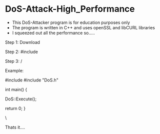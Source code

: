 # DoS-Attack-High_Performance

- This DoS-Attacker program is for education purposes only
- The program is written in C++ and uses openSSL and libCURL libraries
- I squeezed out all the performance so..... 

Step 1: Download

Step 2: #include

Step 3: /

Example:

#include <iostream>
#include "DoS.h"



int main() {
        
DoS::Execute();

return 0;
}
  
\
  
Thats it....

